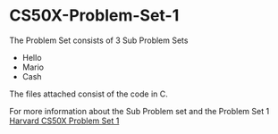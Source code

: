 # CS50X-Problem-Set-1
The Problem Set consists of 3 Sub Problem Sets
* Hello
* Mario
* Cash

The files attached consist of the code in C.

For more information about the Sub Problem set and the Problem Set 1 
[Harvard CS50X Problem Set 1](https://cs50.harvard.edu/x/2020/psets/1/#:~:text=For%20this%20problem%20set,%20you%E2%80%99ll%20use%20CS50%20IDE,%20a%20cloud-based%20programming%20environment.%20This%20environment%20is%20similar%20to%20CS50%20Sandbox%20and%20CS50%20Lab,%20the%20programming%20environments%20that%20David%20discussed%20during%20lecture.What%20to%20DoGo%20to%20ide.cs50.io%20and%20click%20%E2%80%9CSign%20in%20with%20GitHub%E2%80%9D%20to%20access%20your%20CS50%20IDE.Submit%20HelloSubmit%20one%20of:this%20version%20of%20Mario%20if%20feeling%20less%20comfortablethis%20version%20of%20Mario%20if%20feeling%20more%20comfortableSubmit%20one%20of:Cash%20if%20feeling%20less%20comfortableCredit%20if%20feeling%20more%20comfortableIf%20you%20submit%20both%20Marios,%20we%E2%80%99ll%20record%20the%20higher%20of%20your%20two%20scores.%20If%20you%20submit%20both%20of%20Cash%20and%20Credit,%20we%E2%80%99ll%20record%20the%20higher%20of%20your%20two%20scores.)
